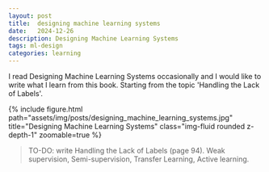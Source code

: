 ```yaml
---
layout: post
title:  designing machine learning systems
date:   2024-12-26
description: Designing Machine Learning Systems
tags: ml-design
categories: learning
---
```

I read Designing Machine Learning Systems occasionally and I would like to write what I learn from this book. Starting from the topic 'Handling the Lack of Labels'.

<div class="row justify-content-sm-center">
    <div class="col-sm-8 mt-3 mt-md-0">
        {% include figure.html path="assets/img/posts/designing_machine_learning_systems.jpg" title="Designing Machine Learning Systems" class="img-fluid rounded z-depth-1" zoomable=true %}
    </div>
</div>

<blockquote>
    TO-DO: write Handling the Lack of Labels (page 94). Weak supervision, Semi-supervision, Transfer Learning, Active learning.
</blockquote>